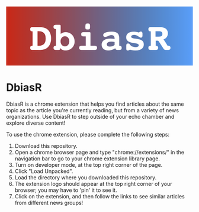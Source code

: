 ![alt text][logo]

[logo]: https://github.com/sagarsetru/debiaser_chrome_extension/blob/master/icons/banner.png "DbiasR"

# DbiasR

DbiasR is a chrome extension that helps you find articles about the same topic as the article you're currently reading, but from a variety of news organizations. Use DbiasR to step outside of your echo chamber and explore diverse content!


To use the chrome extension, please complete the following steps:
1) Download this repository.
2) Open a chrome browser page and type "chrome://extensions/" in the navigation bar to go to your chrome extension library page.
3) Turn on developer mode, at the top right corner of the page.
4) Click "Load Unpacked".
5) Load the directory where you downloaded this repository.
6) The extension logo should appear at the top right corner of your browser; you may have to 'pin' it to see it.
7) Click on the extension, and then follow the links to see similar articles from different news groups!